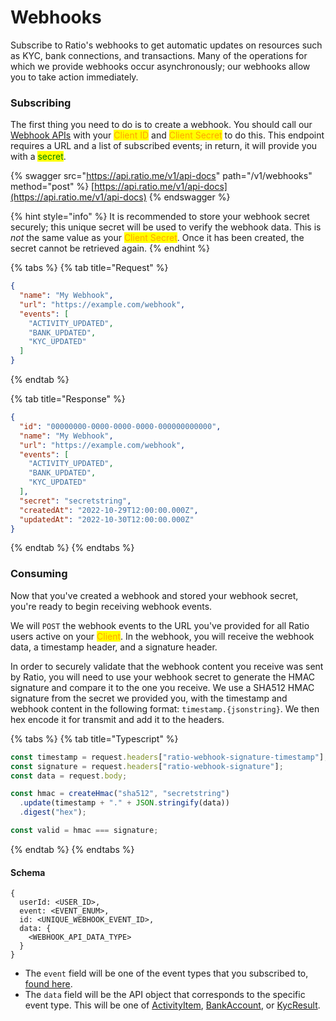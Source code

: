 # Webhooks

Subscribe to Ratio's webhooks to get automatic updates on resources such as KYC, bank connections, and transactions. Many of the operations for which we provide webhooks occur asynchronously; our webhooks allow you to take action immediately.

### Subscribing

The first thing you need to do is to create a webhook. You should call our [Webhook APIs](endpoints/webhook-registrations.md) with your <mark style="color:orange;">Client ID</mark> and <mark style="color:orange;">Client Secret</mark> to do this. This endpoint requires a URL and a list of subscribed events; in return, it will provide you with a <mark style="color:green;">secret</mark>.&#x20;

{% swagger src="https://api.ratio.me/v1/api-docs" path="/v1/webhooks" method="post" %}
[https://api.ratio.me/v1/api-docs](https://api.ratio.me/v1/api-docs)
{% endswagger %}

{% hint style="info" %}
It is recommended to store your webhook secret securely; this unique secret will be used to verify the webhook data. This is _not_ the same value as your <mark style="color:orange;">Client Secret</mark>. Once it has been created, the secret cannot be retrieved again.
{% endhint %}

{% tabs %}
{% tab title="Request" %}
```json
{
  "name": "My Webhook",
  "url": "https://example.com/webhook",
  "events": [
    "ACTIVITY_UPDATED",
    "BANK_UPDATED",
    "KYC_UPDATED"
  ]
}
```
{% endtab %}

{% tab title="Response" %}
```json
{
  "id": "00000000-0000-0000-0000-000000000000",
  "name": "My Webhook",
  "url": "https://example.com/webhook",
  "events": [
    "ACTIVITY_UPDATED",
    "BANK_UPDATED",
    "KYC_UPDATED"
  ],
  "secret": "secretstring",
  "createdAt": "2022-10-29T12:00:00.000Z",
  "updatedAt": "2022-10-30T12:00:00.000Z"
}
```
{% endtab %}
{% endtabs %}

### Consuming

Now that you've created a webhook and stored your webhook secret, you're ready to begin receiving webhook events.

We will `POST` the webhook events to the URL you've provided for all Ratio users active on your <mark style="color:orange;">Client</mark>. In the webhook, you will receive the webhook data, a timestamp header, and a signature header.

In order to securely validate that the webhook content you receive was sent by Ratio, you will need to use your webhook secret to generate the HMAC signature and compare it to the one you receive. We use a SHA512 HMAC signature from the secret we provided you, with the timestamp and webhook content in the following format: `timestamp.{jsonstring}`. We then hex encode it for transmit and add it to the headers.

{% tabs %}
{% tab title="Typescript" %}
```typescript
const timestamp = request.headers["ratio-webhook-signature-timestamp"];
const signature = request.headers["ratio-webhook-signature"];
const data = request.body;

const hmac = createHmac("sha512", "secretstring")
  .update(timestamp + "." + JSON.stringify(data))
  .digest("hex");

const valid = hmac === signature;
```
{% endtab %}
{% endtabs %}

#### Schema

```
{
  userId: <USER_ID>,
  event: <EVENT_ENUM>,
  id: <UNIQUE_WEBHOOK_EVENT_ID>,
  data: {
    <WEBHOOK_API_DATA_TYPE>
  }
}
```

* The `event` field will be one of the event types that you subscribed to, [found here](types-glossary.md#webhookevent).
* The `data` field will be the API object that corresponds to the specific event type. This will be one of [ActivityItem](types-glossary.md#activityitem), [BankAccount](types-glossary.md#bankaccount), or [KycResult](types-glossary.md#kycresult).

